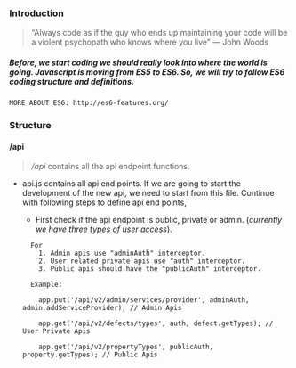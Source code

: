### Introduction

> “Always code as if the guy who ends up maintaining your code will be a violent psychopath who knows where you live”
― John Woods

##### Before, we start coding we should really look into where the world is going. Javascript is moving from ES5 to ES6. So, we will try to follow ES6 coding structure and definitions.

```
MORE ABOUT ES6: http://es6-features.org/
```

### Structure

#### /api
  > _/api_ contains all the api endpoint functions.
  * api.js contains all api end points. If we are going to start the development of the new api, we need to start from this file. Continue with following steps to define api end points,
      * First check if the api endpoint is public, private or admin. (_currently we have three types of user access_).

      ```
        For
          1. Admin apis use "adminAuth" interceptor.
          2. User related private apis use "auth" interceptor.
          3. Public apis should have the "publicAuth" interceptor.

        Example:

          app.put('/api/v2/admin/services/provider', adminAuth, admin.addServiceProvider); // Admin Apis

          app.get('/api/v2/defects/types', auth, defect.getTypes); // User Private Apis

          app.get('/api/v2/propertyTypes', publicAuth, property.getTypes); // Public Apis
      ```

  <!-- * certificates
  * common
  * config
  * db
  * dr
  * event
  * fonts
  * interceptors
  * job
  * migration
  * process
  * quickFixJob
  * socket
  * sql
  * test -->
